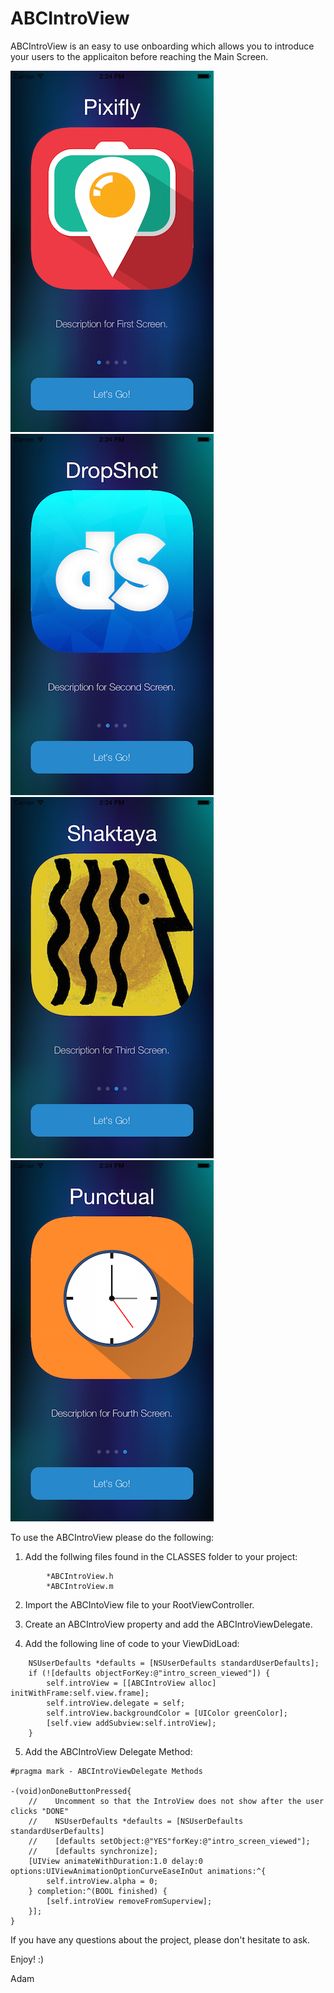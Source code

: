 ABCIntroView
========================
ABCIntroView is an easy to use onboarding which allows you to introduce your users to the applicaiton before reaching the Main Screen.

![drag](./SampleImages/ScreenShot_One.png)
![drag](./SampleImages/ScreenShot_Two.png)
![drag](./SampleImages/ScreenShot_Three.png)
![drag](./SampleImages/ScreenShot_Four.png)

To use the ABCIntroView please do the following:

1. Add the follwing files found in the CLASSES folder to your project:
```
        *ABCIntroView.h
        *ABCIntroView.m
```

2. Import the ABCIntoView file to your RootViewController.

3. Create an ABCIntroView property and add the ABCIntroViewDelegate.

4. Add the following line of code to your ViewDidLoad:
```
    NSUserDefaults *defaults = [NSUserDefaults standardUserDefaults];
    if (![defaults objectForKey:@"intro_screen_viewed"]) {
        self.introView = [[ABCIntroView alloc] initWithFrame:self.view.frame];
        self.introView.delegate = self;
        self.introView.backgroundColor = [UIColor greenColor];
        [self.view addSubview:self.introView];  
    }
```

5. Add the ABCIntroView Delegate Method:
```
#pragma mark - ABCIntroViewDelegate Methods

-(void)onDoneButtonPressed{
    //    Uncomment so that the IntroView does not show after the user clicks "DONE"
    //    NSUserDefaults *defaults = [NSUserDefaults standardUserDefaults]
    //    [defaults setObject:@"YES"forKey:@"intro_screen_viewed"];
    //    [defaults synchronize];
    [UIView animateWithDuration:1.0 delay:0 options:UIViewAnimationOptionCurveEaseInOut animations:^{
        self.introView.alpha = 0;
    } completion:^(BOOL finished) {
        [self.introView removeFromSuperview];
    }];
}
```

If you have any questions about the project, please don't hesitate to ask.

Enjoy! :)

Adam
